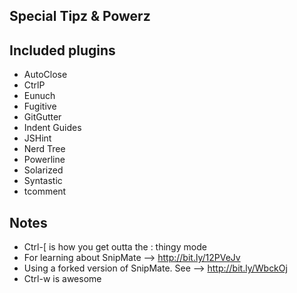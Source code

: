 ## Special Tipz & Powerz

## Included plugins
* AutoClose
* CtrlP
* Eunuch
* Fugitive
* GitGutter
* Indent Guides
* JSHint
* Nerd Tree
* Powerline
* Solarized
* Syntastic
* tcomment

## Notes
* Ctrl-[ is how you get outta the : thingy mode
* For learning about SnipMate --> http://bit.ly/12PVeJv
* Using a forked version of SnipMate. See --> http://bit.ly/WbckOj
* Ctrl-w is awesome
